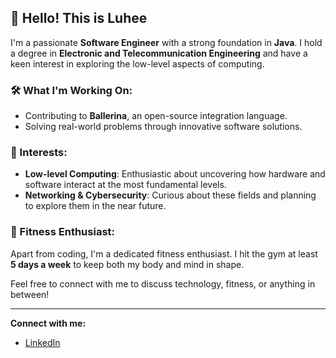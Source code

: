 ## 👋 Hello! This is Luhee

I'm a passionate **Software Engineer** with a strong foundation in **Java**. I hold a degree in **Electronic and Telecommunication Engineering** and have a keen interest in exploring the low-level aspects of computing. 

### 🛠️ What I'm Working On:
- Contributing to **Ballerina**, an open-source integration language.
- Solving real-world problems through innovative software solutions.

### 🌱 Interests:
- **Low-level Computing**: Enthusiastic about uncovering how hardware and software interact at the most fundamental levels.
- **Networking & Cybersecurity**: Curious about these fields and planning to explore them in the near future.

### 💪 Fitness Enthusiast:
Apart from coding, I'm a dedicated fitness enthusiast. I hit the gym at least **5 days a week** to keep both my body and mind in shape.

Feel free to connect with me to discuss technology, fitness, or anything in between!

---
**Connect with me:**

- [LinkedIn](https://linkedin.com/in/luheerathan-thevakumar)


